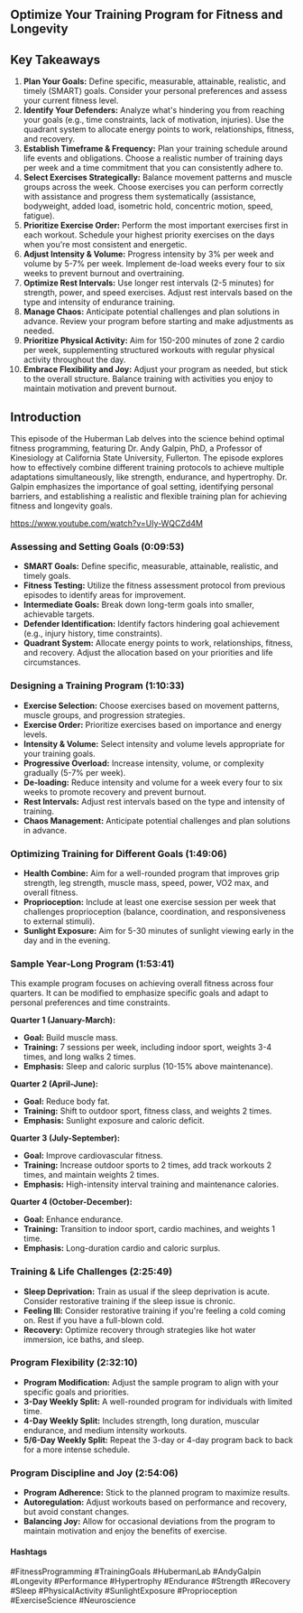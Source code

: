 ## Optimize Your Training Program for Fitness and Longevity

## Key Takeaways
1. **Plan Your Goals:**  Define specific, measurable, attainable, realistic, and timely (SMART) goals. Consider your personal preferences and assess your current fitness level.
2. **Identify Your Defenders:**  Analyze what's hindering you from reaching your goals (e.g., time constraints, lack of motivation, injuries). Use the quadrant system to allocate energy points to work, relationships, fitness, and recovery.  
3. **Establish Timeframe & Frequency:**  Plan your training schedule around life events and obligations. Choose a realistic number of training days per week and a time commitment that you can consistently adhere to.  
4. **Select Exercises Strategically:**  Balance movement patterns and muscle groups across the week. Choose exercises you can perform correctly with assistance and progress them systematically (assistance, bodyweight, added load, isometric hold, concentric motion, speed, fatigue).
5. **Prioritize Exercise Order:**  Perform the most important exercises first in each workout. Schedule your highest priority exercises on the days when you're most consistent and energetic.
6. **Adjust Intensity & Volume:**  Progress intensity by 3% per week and volume by 5-7% per week.  Implement de-load weeks every four to six weeks to prevent burnout and overtraining. 
7. **Optimize Rest Intervals:**  Use longer rest intervals (2-5 minutes) for strength, power, and speed exercises. Adjust rest intervals based on the type and intensity of endurance training.
8. **Manage Chaos:**  Anticipate potential challenges and plan solutions in advance. Review your program before starting and make adjustments as needed.  
9. **Prioritize Physical Activity:** Aim for 150-200 minutes of zone 2 cardio per week, supplementing structured workouts with regular physical activity throughout the day.
10. **Embrace Flexibility and Joy:** Adjust your program as needed, but stick to the overall structure. Balance training with activities you enjoy to maintain motivation and prevent burnout.

## Introduction
This episode of the Huberman Lab delves into the science behind optimal fitness programming, featuring Dr. Andy Galpin, PhD, a Professor of Kinesiology at California State University, Fullerton. The episode explores how to effectively combine different training protocols to achieve multiple adaptations simultaneously, like strength, endurance, and hypertrophy. Dr. Galpin emphasizes the importance of goal setting, identifying personal barriers, and establishing a realistic and flexible training plan for achieving fitness and longevity goals.

https://www.youtube.com/watch?v=UIy-WQCZd4M

### Assessing and Setting Goals (0:09:53)

- **SMART Goals:** Define specific, measurable, attainable, realistic, and timely goals.
- **Fitness Testing:** Utilize the fitness assessment protocol from previous episodes to identify areas for improvement.
- **Intermediate Goals:** Break down long-term goals into smaller, achievable targets.
- **Defender Identification:** Identify factors hindering goal achievement (e.g., injury history, time constraints). 
- **Quadrant System:** Allocate energy points to work, relationships, fitness, and recovery. Adjust the allocation based on your priorities and life circumstances.

### Designing a Training Program (1:10:33)

- **Exercise Selection:**  Choose exercises based on movement patterns, muscle groups, and progression strategies.
- **Exercise Order:** Prioritize exercises based on importance and energy levels.
- **Intensity & Volume:** Select intensity and volume levels appropriate for your training goals.
- **Progressive Overload:**  Increase intensity, volume, or complexity gradually (5-7% per week).
- **De-loading:**  Reduce intensity and volume for a week every four to six weeks to promote recovery and prevent burnout. 
- **Rest Intervals:**  Adjust rest intervals based on the type and intensity of training.
- **Chaos Management:**  Anticipate potential challenges and plan solutions in advance.

### Optimizing Training for Different Goals (1:49:06)

- **Health Combine:** Aim for a well-rounded program that improves grip strength, leg strength, muscle mass, speed, power, VO2 max, and overall fitness.
- **Proprioception:** Include at least one exercise session per week that challenges proprioception (balance, coordination, and responsiveness to external stimuli).
- **Sunlight Exposure:** Aim for 5-30 minutes of sunlight viewing early in the day and in the evening. 

### Sample Year-Long Program (1:53:41)

This example program focuses on achieving overall fitness across four quarters. It can be modified to emphasize specific goals and adapt to personal preferences and time constraints. 

**Quarter 1 (January-March):**
- **Goal:** Build muscle mass.
- **Training:** 7 sessions per week, including indoor sport, weights 3-4 times, and long walks 2 times. 
- **Emphasis:** Sleep and caloric surplus (10-15% above maintenance).

**Quarter 2 (April-June):**
- **Goal:** Reduce body fat.
- **Training:** Shift to outdoor sport, fitness class, and weights 2 times. 
- **Emphasis:** Sunlight exposure and caloric deficit.

**Quarter 3 (July-September):**
- **Goal:** Improve cardiovascular fitness. 
- **Training:** Increase outdoor sports to 2 times, add track workouts 2 times, and maintain weights 2 times.
- **Emphasis:** High-intensity interval training and maintenance calories.

**Quarter 4 (October-December):**
- **Goal:** Enhance endurance.
- **Training:** Transition to indoor sport, cardio machines, and weights 1 time.
- **Emphasis:** Long-duration cardio and caloric surplus.

### Training & Life Challenges (2:25:49)

- **Sleep Deprivation:** Train as usual if the sleep deprivation is acute.  Consider restorative training if the sleep issue is chronic. 
- **Feeling Ill:**  Consider restorative training if you're feeling a cold coming on. Rest if you have a full-blown cold.
- **Recovery:**  Optimize recovery through strategies like hot water immersion, ice baths, and sleep.

### Program Flexibility (2:32:10)

- **Program Modification:** Adjust the sample program to align with your specific goals and priorities. 
- **3-Day Weekly Split:** A well-rounded program for individuals with limited time.
- **4-Day Weekly Split:** Includes strength, long duration, muscular endurance, and medium intensity workouts.
- **5/6-Day Weekly Split:**  Repeat the 3-day or 4-day program back to back for a more intense schedule.

### Program Discipline and Joy (2:54:06)

- **Program Adherence:**  Stick to the planned program to maximize results. 
- **Autoregulation:**  Adjust workouts based on performance and recovery, but avoid constant changes. 
- **Balancing Joy:**  Allow for occasional deviations from the program to maintain motivation and enjoy the benefits of exercise.

#### Hashtags 
#FitnessProgramming #TrainingGoals #HubermanLab #AndyGalpin #Longevity #Performance #Hypertrophy #Endurance #Strength #Recovery #Sleep #PhysicalActivity #SunlightExposure #Proprioception #ExerciseScience #Neuroscience 
